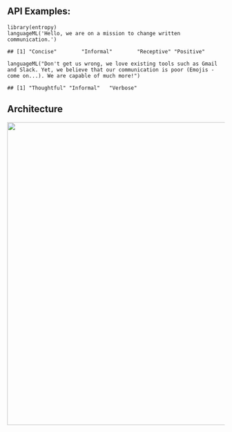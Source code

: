 <div id="api-examples" class="section level2">
<h2>API Examples:</h2>
<pre class="r"><code>library(entropy)
languageML(&#39;Hello, we are on a mission to change written communication.&#39;)</code></pre>
<pre class="r"><code>## [1] &quot;Concise&quot;        &quot;Informal&quot;        &quot;Receptive&quot; &quot;Positive&quot;</code></pre>
<pre class="r"><code>languageML(&quot;Don&#39;t get us wrong, we love existing tools such as Gmail and Slack. Yet, we believe that our communication is poor (Emojis - come on...). We are capable of much more!&quot;)</code></pre>
<pre class="r"><code>## [1] &quot;Thoughtful&quot; &quot;Informal&quot;   &quot;Verbose&quot;</code></pre>
</div>
<div id="architecture" class="section level2">
<h2>Architecture</h2>
<p><img width="700" src="https://www.caura.co/consulting/images/entropy architecture.svg"></p>

